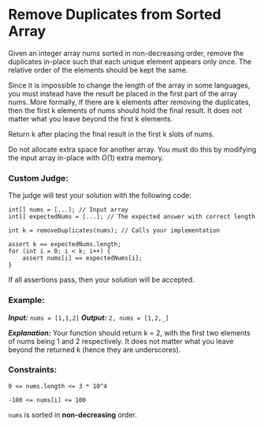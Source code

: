 # Remove Duplicates from Sorted Array

Given an integer array nums sorted in non-decreasing order, remove the duplicates in-place such that each unique element appears only once. The relative order of the elements should be kept the same.

Since it is impossible to change the length of the array in some languages, you must instead have the result be placed in the first part of the array nums. More formally, if there are k elements after removing the duplicates, then the first k elements of nums should hold the final result. It does not matter what you leave beyond the first k elements.

Return k after placing the final result in the first k slots of nums.

Do not allocate extra space for another array. You must do this by modifying the input array in-place with O(1) extra memory.

### Custom Judge:

The judge will test your solution with the following code:

```
int[] nums = [...]; // Input array
int[] expectedNums = [...]; // The expected answer with correct length

int k = removeDuplicates(nums); // Calls your implementation

assert k == expectedNums.length;
for (int i = 0; i < k; i++) {
    assert nums[i] == expectedNums[i];
}
```

If all assertions pass, then your solution will be accepted.

### Example:

**_Input:_** `nums = [1,1,2]`
**_Output:_** `2, nums = [1,2,_]`

**_Explanation:_** Your function should return k = 2, with the first two elements of nums being 1 and 2 respectively.
It does not matter what you leave beyond the returned k (hence they are underscores).

### Constraints:

`0 <= nums.length <= 3 * 10^4`

`-100 <= nums[i] <= 100`

`nums` is sorted in **non-decreasing** order.
